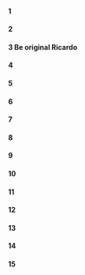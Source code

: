 #### 1
#### 2
#### 3 Be original Ricardo
#### 4
#### 5
#### 6
#### 7
#### 8
#### 9
#### 10
#### 11
#### 12
#### 13
#### 14
#### 15